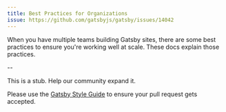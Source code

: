 ```yaml
---
title: Best Practices for Organizations
issue: https://github.com/gatsbyjs/gatsby/issues/14042
---
```


When you have multiple teams building Gatsby sites, there are some best practices to ensure you're working well at scale. These docs explain those practices.

<GuideList slug={props.slug} />

--

This is a stub. Help our community expand it.

Please use the [Gatsby Style Guide](/contributing/gatsby-style-guide/) to ensure your pull request gets accepted.

